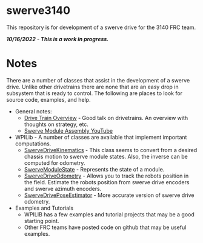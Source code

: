 # swerve3140

This repository is for development of a swerve drive for the 3140 FRC team.

***10/16/2022 - This is a work in progress.***

# Notes
  
There are a number of classes that assist in the development of a swerve drive. Unlike other drivetrains there are none that are an easy drop in subsystem that is ready to control.  The following are places to look for source code, examples, and help.
  * General notes:
    * [Drive Train Overview](https://youtu.be/HpIlUxX6YI0) - Good talk on drivetrains. An overview with thoughts on strategy, etc.
    * [Swerve Module Assembly YouTube](https://youtu.be/TgZVYqgjRPA)
  * WPILib - A number of classes are available that implement important computations.
    * [SwerveDriveKinematics](https://first.wpi.edu/wpilib/allwpilib/docs/release/java/edu/wpi/first/math/kinematics/SwerveDriveKinematics.html) - This class seems to convert from a desired chassis motion to swerve module states.  Also, the inverse can be computed for odometry.
    * [SwerveModuleState](https://first.wpi.edu/wpilib/allwpilib/docs/release/java/edu/wpi/first/math/kinematics/SwerveModuleState.html) - Represents the state of a module.
    * [SwerveDriveOdometry](https://first.wpi.edu/wpilib/allwpilib/docs/release/java/edu/wpi/first/math/kinematics/SwerveDriveOdometry.html) - Allows you to track the robots position in the field.  Estimate the robots position from swerve drive encoders and swerve azimuth encoders.
    * [SwerveDrivePoseEstimator](https://first.wpi.edu/wpilib/allwpilib/docs/release/java/edu/wpi/first/math/estimator/SwerveDrivePoseEstimator.html) - More accurate version of swerve drive odometry. 
  * Examples and Tutorials
    * WPILIB has a few examples and tutorial projects that may be a good starting point.  
    * Other FRC teams have posted code on github that may be useful examples.
